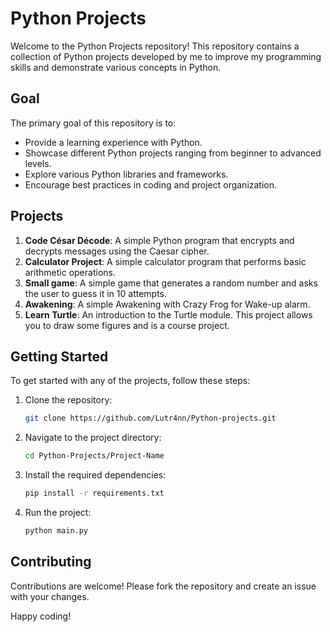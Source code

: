 # Python Projects

Welcome to the Python Projects repository! This repository contains a collection of Python projects developed by me to improve my programming skills and demonstrate various concepts in Python.

## Goal

The primary goal of this repository is to:

- Provide a learning experience with Python.
- Showcase different Python projects ranging from beginner to advanced levels.
- Explore various Python libraries and frameworks.
- Encourage best practices in coding and project organization.

## Projects

1. **Code César Décode**: A simple Python program that encrypts and decrypts messages using the Caesar cipher.
2. **Calculator Project**: A simple calculator program that performs basic arithmetic operations.
3. **Small game**: A simple game that generates a random number and asks the user to guess it in 10 attempts.
4. **Awakening**: A simple Awakening with Crazy Frog for Wake-up alarm.
5. **Learn Turtle**: An introduction to the Turtle module. This project allows you to draw some figures and is a course project.

## Getting Started

To get started with any of the projects, follow these steps:

1. Clone the repository:
   ```bash
   git clone https://github.com/Lutr4nn/Python-projects.git
   ```
2. Navigate to the project directory:
   ```bash
   cd Python-Projects/Project-Name
   ```
3. Install the required dependencies:
   ```bash
   pip install -r requirements.txt
   ```
4. Run the project:
   ```bash
   python main.py
   ```

## Contributing

Contributions are welcome! Please fork the repository and create an issue with your changes.

Happy coding!
